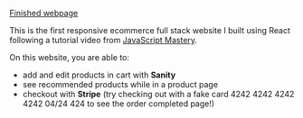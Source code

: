[Finished webpage](https://vercel.live/link/ecommerce-website-with-stripe-qlbsqefef-mightykale.vercel.app?via=deployment-domains-list-commit)

This is the first responsive ecommerce full stack website I built using React following a tutorial video from [JavaScript Mastery](https://www.youtube.com/watch?v=4mOkFXyxfsU).

On this website, you are able to:
- add and edit products in cart with **Sanity**
- see recommended products while in a product page
- checkout with **Stripe** (try checking out with a fake card 4242 4242 4242 4242 04/24 424 to see the order completed page!)

